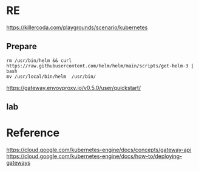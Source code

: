 # RE

https://killercoda.com/playgrounds/scenario/kubernetes    

## Prepare

```
rm /usr/bin/helm && curl https://raw.githubusercontent.com/helm/helm/main/scripts/get-helm-3 | bash
mv /usr/local/bin/helm  /usr/bin/

```


https://gateway.envoyproxy.io/v0.5.0/user/quickstart/     

## lab



# Reference
https://cloud.google.com/kubernetes-engine/docs/concepts/gateway-api                 
https://cloud.google.com/kubernetes-engine/docs/how-to/deploying-gateways             

